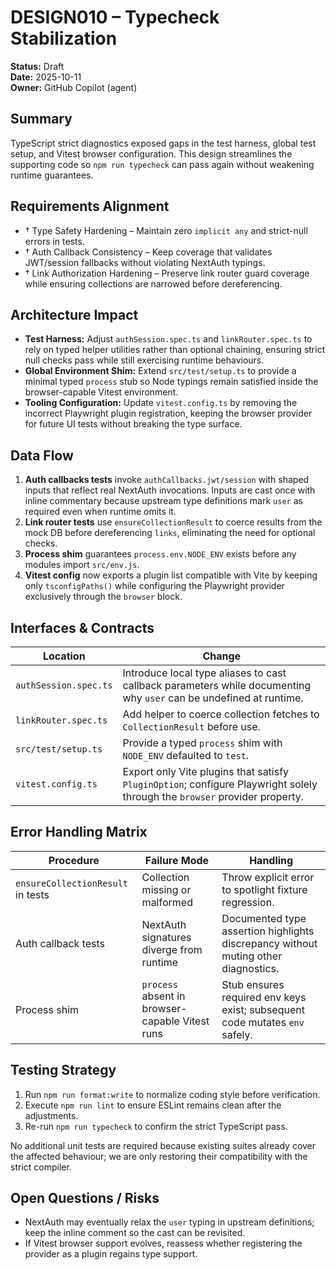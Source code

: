 # DESIGN010 – Typecheck Stabilization

**Status:** Draft  
**Date:** 2025-10-11  
**Owner:** GitHub Copilot (agent)

## Summary

TypeScript strict diagnostics exposed gaps in the test harness, global test setup, and Vitest browser configuration. This design streamlines the supporting code so `npm run typecheck` can pass again without weakening runtime guarantees.

## Requirements Alignment

- † Type Safety Hardening – Maintain zero `implicit any` and strict-null errors in tests.
- † Auth Callback Consistency – Keep coverage that validates JWT/session fallbacks without violating NextAuth typings.
- † Link Authorization Hardening – Preserve link router guard coverage while ensuring collections are narrowed before dereferencing.

## Architecture Impact

- **Test Harness:** Adjust `authSession.spec.ts` and `linkRouter.spec.ts` to rely on typed helper utilities rather than optional chaining, ensuring strict null checks pass while still exercising runtime behaviours.
- **Global Environment Shim:** Extend `src/test/setup.ts` to provide a minimal typed `process` stub so Node typings remain satisfied inside the browser-capable Vitest environment.
- **Tooling Configuration:** Update `vitest.config.ts` by removing the incorrect Playwright plugin registration, keeping the browser provider for future UI tests without breaking the type surface.

## Data Flow

1. **Auth callbacks tests** invoke `authCallbacks.jwt/session` with shaped inputs that reflect real NextAuth invocations. Inputs are cast once with inline commentary because upstream type definitions mark `user` as required even when runtime omits it.
2. **Link router tests** use `ensureCollectionResult` to coerce results from the mock DB before dereferencing `links`, eliminating the need for optional checks.
3. **Process shim** guarantees `process.env.NODE_ENV` exists before any modules import `src/env.js`.
4. **Vitest config** now exports a plugin list compatible with Vite by keeping only `tsconfigPaths()` while configuring the Playwright provider exclusively through the `browser` block.

## Interfaces & Contracts

| Location | Change |
| --- | --- |
| `authSession.spec.ts` | Introduce local type aliases to cast callback parameters while documenting why `user` can be undefined at runtime. |
| `linkRouter.spec.ts` | Add helper to coerce collection fetches to `CollectionResult` before use. |
| `src/test/setup.ts` | Provide a typed `process` shim with `NODE_ENV` defaulted to `test`. |
| `vitest.config.ts` | Export only Vite plugins that satisfy `PluginOption`; configure Playwright solely through the `browser` provider property. |

## Error Handling Matrix

| Procedure | Failure Mode | Handling |
| --- | --- | --- |
| `ensureCollectionResult` in tests | Collection missing or malformed | Throw explicit error to spotlight fixture regression. |
| Auth callback tests | NextAuth signatures diverge from runtime | Documented type assertion highlights discrepancy without muting other diagnostics. |
| Process shim | `process` absent in browser-capable Vitest runs | Stub ensures required env keys exist; subsequent code mutates `env` safely. |

## Testing Strategy

1. Run `npm run format:write` to normalize coding style before verification.
2. Execute `npm run lint` to ensure ESLint remains clean after the adjustments.
3. Re-run `npm run typecheck` to confirm the strict TypeScript pass.

No additional unit tests are required because existing suites already cover the affected behaviour; we are only restoring their compatibility with the strict compiler.

## Open Questions / Risks

- NextAuth may eventually relax the `user` typing in upstream definitions; keep the inline comment so the cast can be revisited.
- If Vitest browser support evolves, reassess whether registering the provider as a plugin regains type support.
